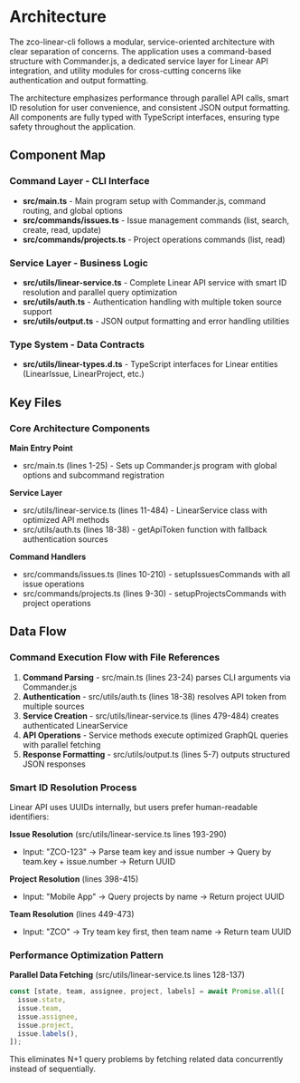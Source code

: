 <!-- Generated: 2025-08-30T19:51:49+02:00 -->

# Architecture

The zco-linear-cli follows a modular, service-oriented architecture with clear
separation of concerns. The application uses a command-based structure with
Commander.js, a dedicated service layer for Linear API integration, and utility
modules for cross-cutting concerns like authentication and output formatting.

The architecture emphasizes performance through parallel API calls, smart ID
resolution for user convenience, and consistent JSON output formatting. All
components are fully typed with TypeScript interfaces, ensuring type safety
throughout the application.

## Component Map

### Command Layer - CLI Interface

- **src/main.ts** - Main program setup with Commander.js, command routing, and
  global options
- **src/commands/issues.ts** - Issue management commands (list, search, create,
  read, update)
- **src/commands/projects.ts** - Project operations commands (list, read)

### Service Layer - Business Logic

- **src/utils/linear-service.ts** - Complete Linear API service with smart ID
  resolution and parallel query optimization
- **src/utils/auth.ts** - Authentication handling with multiple token source
  support
- **src/utils/output.ts** - JSON output formatting and error handling utilities

### Type System - Data Contracts

- **src/utils/linear-types.d.ts** - TypeScript interfaces for Linear entities
  (LinearIssue, LinearProject, etc.)

## Key Files

### Core Architecture Components

**Main Entry Point**

- src/main.ts (lines 1-25) - Sets up Commander.js program with global options
  and subcommand registration

**Service Layer**

- src/utils/linear-service.ts (lines 11-484) - LinearService class with
  optimized API methods
- src/utils/auth.ts (lines 18-38) - getApiToken function with fallback
  authentication sources

**Command Handlers**

- src/commands/issues.ts (lines 10-210) - setupIssuesCommands with all issue
  operations
- src/commands/projects.ts (lines 9-30) - setupProjectsCommands with project
  operations

## Data Flow

### Command Execution Flow with File References

1. **Command Parsing** - src/main.ts (lines 23-24) parses CLI arguments via
   Commander.js
2. **Authentication** - src/utils/auth.ts (lines 18-38) resolves API token from
   multiple sources
3. **Service Creation** - src/utils/linear-service.ts (lines 479-484) creates
   authenticated LinearService
4. **API Operations** - Service methods execute optimized GraphQL queries with
   parallel fetching
5. **Response Formatting** - src/utils/output.ts (lines 5-7) outputs structured
   JSON responses

### Smart ID Resolution Process

Linear API uses UUIDs internally, but users prefer human-readable identifiers:

**Issue Resolution** (src/utils/linear-service.ts lines 193-290)

- Input: "ZCO-123" → Parse team key and issue number → Query by team.key +
  issue.number → Return UUID

**Project Resolution** (lines 398-415)

- Input: "Mobile App" → Query projects by name → Return project UUID

**Team Resolution** (lines 449-473)

- Input: "ZCO" → Try team key first, then team name → Return team UUID

### Performance Optimization Pattern

**Parallel Data Fetching** (src/utils/linear-service.ts lines 128-137)

```typescript
const [state, team, assignee, project, labels] = await Promise.all([
  issue.state,
  issue.team,
  issue.assignee,
  issue.project,
  issue.labels(),
]);
```

This eliminates N+1 query problems by fetching related data concurrently instead
of sequentially.
